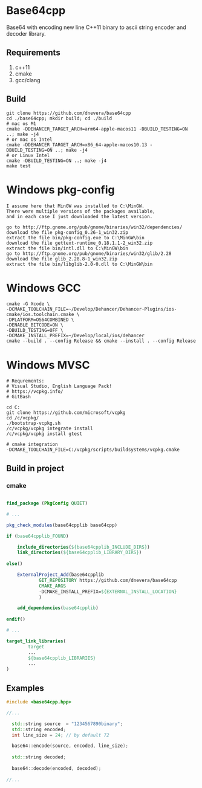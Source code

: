 # Base64cpp

 Base64 with encoding new line C++11 binary to ascii string encoder and decoder library.
 
 ## Requirements
 1. c++11
 1. cmake
 1. gcc/clang
 
 ## Build
 
    git clone https://github.com/dnevera/base64cpp
    cd ./base64cpp; mkdir build; cd ./build
    # mac os M1 
    cmake -DDEHANCER_TARGET_ARCH=arm64-apple-macos11 -DBUILD_TESTING=ON ..; make -j4
    # or mac os Intel
    cmake -DDEHANCER_TARGET_ARCH=x86_64-apple-macos10.13 -DBUILD_TESTING=ON ..; make -j4
    # or Linux Intel
    cmake -DBUILD_TESTING=ON ..; make -j4
    make test

Windows pkg-config
=======
    I assume here that MinGW was installed to C:\MinGW. 
    There were multiple versions of the packages available, 
    and in each case I just downloaded the latest version.
    
    go to http://ftp.gnome.org/pub/gnome/binaries/win32/dependencies/
    download the file pkg-config_0.26-1_win32.zip
    extract the file bin/pkg-config.exe to C:\MinGW\bin
    download the file gettext-runtime_0.18.1.1-2_win32.zip
    extract the file bin/intl.dll to C:\MinGW\bin
    go to http://ftp.gnome.org/pub/gnome/binaries/win32/glib/2.28
    download the file glib_2.28.8-1_win32.zip
    extract the file bin/libglib-2.0-0.dll to C:\MinGW\bin

Windows GCC
=======

    cmake -G Xcode \ 
    -DCMAKE_TOOLCHAIN_FILE=~/Develop/Dehancer/Dehancer-Plugins/ios-cmake/ios.toolchain.cmake \
    -DPLATFORM=OS64COMBINED \
    -DENABLE_BITCODE=ON \
    -DBUILD_TESTING=OFF \
    -DCMAKE_INSTALL_PREFIX=~/Develop/local/ios/dehancer
    cmake --build . --config Release && cmake --install . --config Release


Windows MVSC
=======
    # Requrements: 
    # Visual Studio, English Language Pack!
    # https://vcpkg.info/
    # GitBash

    cd C:
    git clone https://github.com/microsoft/vcpkg
    cd /c/vcpkg/
    ./bootstrap-vcpkg.sh
    /c/vcpkg/vcpkg integrate install
    /c/vcpkg/vcpkg install gtest

    # cmake integration
    -DCMAKE_TOOLCHAIN_FILE=C:/vcpkg/scripts/buildsystems/vcpkg.cmake

 ## Build in project
 
 ### cmake 
 
 ```cmake 
 
 find_package (PkgConfig QUIET)
 
 # ...
 
 pkg_check_modules(base64cpplib base64cpp)
 
 if (base64cpplib_FOUND)
 
     include_directories(${base64cpplib_INCLUDE_DIRS})
     link_directories(${base64cpplib_LIBRARY_DIRS})
      
 else()
 
     ExternalProject_Add(base64cpplib
             GIT_REPOSITORY https://github.com/dnevera/base64cpp
             CMAKE_ARGS
             -DCMAKE_INSTALL_PREFIX=${EXTERNAL_INSTALL_LOCATION}
             )
 
     add_dependencies(base64cpplib)    
     
 endif()
 
 # ...
 
 target_link_libraries(
         target
         ...
         ${base64cpplib_LIBRARIES}
         ...
 )

 
 ```
 
 ## Examples
 
 ```cpp
 #include <base64cpp.hpp>
 
 //...
 
   std::string source  = "1234567890binary";
   std::string encoded;
   int line_size = 24; // by default 72

   base64::encode(source, encoded, line_size);
   
   std::string decoded;
   
   base64::decode(encoded, decoded);
   
 //...

 ```

 
  